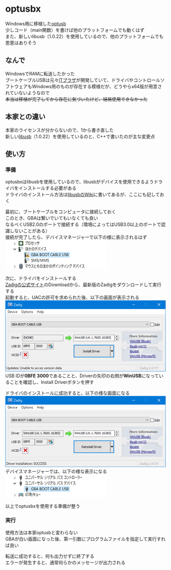 # optusbx

Windows用に移植した[optusb](http://www.skyfree.org/jpn/unixuser/optusb.html)  
少しコード（main関数）を書けば他のプラットフォームでも動くはず  
また、新しいlibusb（1.0.22）を使用しているので、他のプラットフォームでも恩恵はありそう  

## なんで

WindowsでRAMに転送したかった  
ブートケーブルUSBは元々[ITプラザ](http://www.itplaza.co.jp/opti/bootcable/btusb.html)が開発していて、ドライバやコントロールソフトウェアもWindows用のものが存在する模様だが、どうやらx64版が用意されていないようなので  
~~本当は移植が完了してから存在に気づいたけど、結局使用できなかった~~  

## 本家との違い

本家のライセンスが分からないので、1から書き直した  
新しい[libusb](https://libusb.info/)（1.0.22）を使用しているのと、C++で書いたのが主な変更点  

## 使い方

### 準備

optusbxはlibusbを使用しているので、libusbがデバイスを使用できるようドライバをインストールする必要がある  
ドライバのインストール方法は[libusbのWiki](https://github.com/libusb/libusb/wiki/Windows#How_to_use_libusb_on_Windows)に書いてあるが、ここにも記しておく

最初に、ブートケーブルをコンピュータに接続しておく  
このとき、GBAは繋いでいてもいなくても良い  
なるべくUSB2.0のポートで接続する（環境によってはUSB3.0以上のポートで認識しないことがある）  
接続が完了したら、デバイスマネージャーで以下の様に表示されるはず  
![ドライバ未インストール時のデバイスマネージャーでの表示](docs/devmgmt01.png)  

次に、ドライバをインストールする  
[Zadigの公式サイト](https://zadig.akeo.ie/)のDownloadから、最新版のZadigをダウンロードして実行する  
起動すると、UACの許可を求められた後、以下の画面が表示される  
![ドライバ未インストール時のZadigの画面](docs/zadig01.png)  
USB IDが**0BFE 3000**であることと、Driverの矢印の右側が**WinUSB**になっていることを確認し、Install Driverボタンを押す  

ドライバのインストールに成功すると、以下の様な画面になる  
![ドライバインストール後のZadigの画面](docs/zadig02.png)  
デバイスマネージャーでは、以下の様な表示になる  
![ドライバインストール後のデバイスマネージャーでの表示](docs/devmgmt02.png)  

以上でoptusbxを使用する準備が整う  

### 実行

使用方法は本家optusbと変わらない  
GBAが白い画面になった後、第一引数にプログラムファイルを指定して実行すれば良い  

転送に成功すると、何も出力せずに終了する  
エラーが発生すると、通常何らかのメッセージが出力される  
